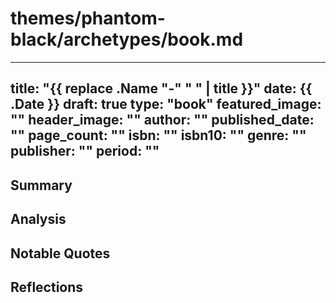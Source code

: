# themes/phantom-black/archetypes/book.md
---
title: "{{ replace .Name "-" " " | title }}"
date: {{ .Date }}
draft: true
type: "book"
featured_image: ""
header_image: ""
author: ""
published_date: ""
page_count: ""
isbn: ""
isbn10: ""
genre: ""
publisher: ""
period: ""
---

## Summary

## Analysis

## Notable Quotes

## Reflections